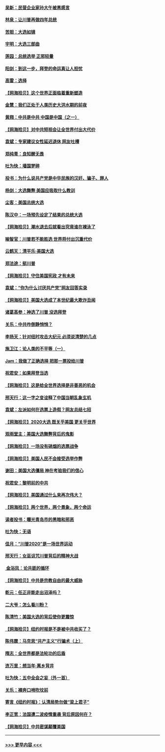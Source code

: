 #### [吴新：民营企业家孙大午被黑感言](../pages/nsc993/n12550656.md?t=11152151) 
#### [林泉：让川普再做四年总统](../pages/nsc993/n12550640.md?t=11152151) 
#### [苦胆：大选如镜](../pages/nsc993/n12550630.md?t=11152151) 
#### [宇明：大选三部曲](../pages/nsc993/n12550603.md?t=11152151) 
#### [莲园：总统选举 正邪较量](../pages/nsc993/n12550594.md?t=11152151) 
#### [阳剑：到这一步，拜登的命运真让人担忧](../pages/nsc993/n12549093.md?t=11152151) 
#### [高雷：选择](../pages/nsc993/n12549087.md?t=11152151) 
#### [【网海拾贝】这个世界正面临着重新塑造](../pages/nsc993/n12548326.md?t=11152151) 
#### [金慧：我们正处于人类历史大洪水期的前夜](../pages/nsc993/n12547914.md?t=11152151) 
#### [黄翔：中共是中共 中国是中国（之一）](../pages/nsc993/n12547576.md?t=11152151) 
#### [【网海拾贝】对中共短视会让全世界付出大代价](../pages/nsc993/n12546043.md?t=11152151) 
#### [袁斌：专家建议女性延迟退休 网友吐槽](../pages/nsc993/n12545424.md?t=11152151) 
#### [郑纯青：良知醒无畏](../pages/nsc993/n12545394.md?t=11152151) 
#### [吐为快：墙国梦碎](../pages/nsc993/n12545309.md?t=11152151) 
#### [投书：为什么说共产党是中华民族的汉奸、骗子、罪人](../pages/nsc993/n12545089.md?t=11152151) 
#### [杨剑：大选舞弊 美国应吸取什么教训](../pages/nsc993/n12543937.md?t=11152151) 
#### [尘客：美国总统大选](../pages/nsc993/n12543828.md?t=11152151) 
#### [陈汉中：一场预先设定了结果的总统大选](../pages/nsc993/n12543564.md?t=11152151) 
#### [【网海拾贝】潮水退去后就看出究竟谁在裸泳了](../pages/nsc993/n12543321.md?t=11152151) 
#### [喻智官：川普若不能胜选 世界将付出沉重代价](../pages/nsc993/n12541352.md?t=11152151) 
#### [云鹤天：清平乐‧美国大选](../pages/nsc993/n12540916.md?t=11152151) 
#### [郑法途：挺川普](../pages/nsc993/n12540898.md?t=11152151) 
#### [【网海拾贝】守住美国宪政 才有未来](../pages/nsc993/n12540423.md?t=11152151) 
#### [袁斌：“你为什么讨厌共产党”网友回答实录](../pages/nsc993/n12540208.md?t=11152151) 
#### [【网海拾贝】美国大选成了本世纪最大欺诈丑闻](../pages/nsc993/n12538029.md?t=11152151) 
#### [诸葛高参：神选了川普 没选拜登](../pages/nsc993/n12537664.md?t=11152151) 
#### [关乐：中共咋倒静悄悄？](../pages/nsc993/n12537615.md?t=11152151) 
#### [李扬天：针对纽时攻击大纪元 必须说清楚的几点](../pages/nsc993/n12536001.md?t=11152151) 
#### [施卫江：论人类的不平等（一）](../pages/nsc993/n12535700.md?t=11152151) 
#### [Jam：我做了正确选择 把那一票投给川普](../pages/nsc993/n12535743.md?t=11152151) 
#### [祝君安：如果拜登当选](../pages/nsc993/n12535726.md?t=11152151) 
#### [【网海拾贝】这是给全世界选择是非善恶的机会](../pages/nsc993/n12535061.md?t=11152151) 
#### [邢天行：这一字之变诠释了中国当朝乱象玄机](../pages/nsc993/n12533446.md?t=11152151) 
#### [袁斌：左派如何在选票上造假？网友总结七招](../pages/nsc993/n12533180.md?t=11152151) 
#### [【网海拾贝】2020大选 既关乎美国 更关乎世界](../pages/nsc993/n12533161.md?t=11152151) 
#### [观雨堂主：美国大选舞弊背后的鬼影](../pages/nsc993/n12533153.md?t=11152151) 
#### [【网海拾贝】一场没有硝烟的选票战争](../pages/nsc993/n12531883.md?t=11152151) 
#### [【网海拾贝】美国人民不会接受选举作弊](../pages/nsc993/n12528850.md?t=11152151) 
#### [谢田：美国大选僵局 神在考验我们的信心](../pages/nsc993/n12527932.md?t=11152151) 
#### [祝君安：黎明前的中共](../pages/nsc993/n12524071.md?t=11152151) 
#### [【网海拾贝】美国通过什么来再次伟大？](../pages/nsc993/n12523844.md?t=11152151) 
#### [【网海拾贝】两个世界，两个景象，两个命运](../pages/nsc993/n12521419.md?t=11152151) 
#### [读者投书：曝光青岛市的黑暗和邪恶](../pages/nsc993/n12520988.md?t=11152151) 
#### [吐为快：无语](../pages/nsc993/n12518588.md?t=11152151) 
#### [佳月：“川普2020”是一场世界运动](../pages/nsc993/n12518581.md?t=11152151) 
#### [邢天行：女巫诅咒川普背后的精神大战](../pages/nsc993/n12517257.md?t=11152151) 
#### [ 金浴凤：论共匪的循环](../pages/nsc993/n12517133.md?t=11152151) 
#### [【网海拾贝】中共是宗教自由的最大威胁](../pages/nsc993/n12516879.md?t=11152151) 
#### [乾元：任正非能走出沼泽吗？](../pages/nsc993/n12515831.md?t=11152151) 
#### [二大爷：怎么看川粉？](../pages/nsc993/n12515820.md?t=11152151) 
#### [陈清竹：美国大选的背后使你更震惊](../pages/nsc993/n12515589.md?t=11152151) 
#### [【网海拾贝】纽约时报是不是被中共收买了？](../pages/nsc993/n12515122.md?t=11152151) 
#### [陈伟霆：马克思“共产主义”行骗术（上）](../pages/nsc993/n12510217.md?t=11152151) 
#### [隋志：全世界都是法轮功的后盾](../pages/nsc993/n12510636.md?t=11152151) 
#### [连万里：想当年‧离乡背井](../pages/nsc993/n12510623.md?t=11152151) 
#### [吐为快：五中全会之妄（外一首）](../pages/nsc993/n12510470.md?t=11152151) 
#### [关乐：裸奔口哨吹坟前](../pages/nsc993/n12510403.md?t=11152151) 
#### [寄言《纽约时报》：认清局势勿做“梁上君子”](../pages/nsc993/n12510042.md?t=11152151) 
#### [李正宽：法国遭二波疫情重袭 背后原因何在？](../pages/nsc993/n12509971.md?t=11152151) 
#### [【网海拾贝】中共密谋颠覆美国](../pages/nsc993/n12509816.md?t=11152151) 

----
#### [ >>> 更早内容 <<< ](../indexes/nsc993-earlier.md)
